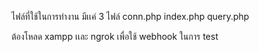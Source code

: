 ไฟล์ที่ใช้ในการทำงาน มีเเค่ 3 ไฟล์
conn.php
index.php
query.php

ต้องโหลด xampp เเละ ngrok เพื่อใช้ webhook ในการ test 
